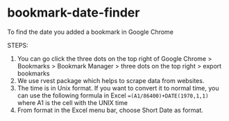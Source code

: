 # bookmark-date-finder
To find the date you added a bookmark in Google Chrome

STEPS:

1. You can go click the three dots on the top right of Google Chrome > Bookmarks > Bookmark Manager > three dots on the top right > export bookmarks
2. We use rvest package which helps to scrape data from websites.
3. The time is in Unix format. If you want to convert it to normal time, you can use the following formula in Excel `=(A1/86400)+DATE(1970,1,1)` where A1 is the cell with the UNIX time
4. From format in the Excel menu bar, choose Short Date as format.
